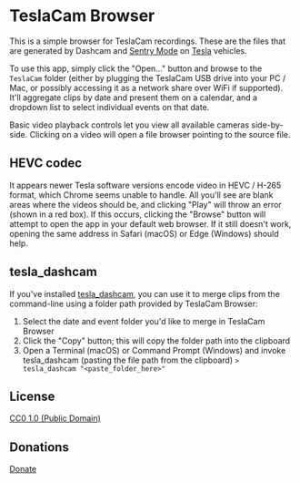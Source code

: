 # TeslaCam Browser

This is a simple browser for TeslaCam recordings.  These are the files that are generated by Dashcam and [Sentry Mode](https://www.tesla.com/blog/sentry-mode-guarding-your-tesla) on [Tesla](https://www.tesla.com) vehicles.

To use this app, simply click the "Open..." button and browse to the ```TeslaCam``` folder (either by plugging the TeslaCam USB drive into your PC / Mac, or possibly accessing it as a network share over WiFi if supported).  It'll aggregate clips by date and present them on a calendar, and a dropdown list to select individual events on that date.

Basic video playback controls let you view all available cameras side-by-side.  Clicking on a video will open a file browser pointing to the source file.

## HEVC codec

It appears newer Tesla software versions encode video in HEVC / H-265 format, which Chrome seems unable to handle.  All you'll see are blank areas where the videos should be, and clicking "Play" will throw an error (shown in a red box).  If this occurs, clicking the "Browse" button will attempt to open the app in your default web browser.  If it still doesn't work, opening the same address in Safari (macOS) or Edge (Windows) should help.

## tesla_dashcam

If you've installed [tesla_dashcam](https://github.com/ehendrix23/tesla_dashcam), you can use it to merge clips from the command-line using a folder path provided by TeslaCam Browser:

1. Select the date and event folder you'd like to merge in TeslaCam Browser
2. Click the "Copy" button; this will copy the folder path into the clipboard
3. Open a Terminal (macOS) or Command Prompt (Windows) and invoke tesla_dashcam (pasting the file path from the clipboard)
   `> tesla_dashcam "<paste_folder_here>"`

## License

[CC0 1.0 (Public Domain)](LICENSE.md)

## Donations

[Donate](https://www.paypal.com/cgi-bin/webscr?cmd=_donations&business=32J86B5QYPD6Y&item_name=Development+of+TeslaCam+Browser+application&currency_code=USD&source=url)
